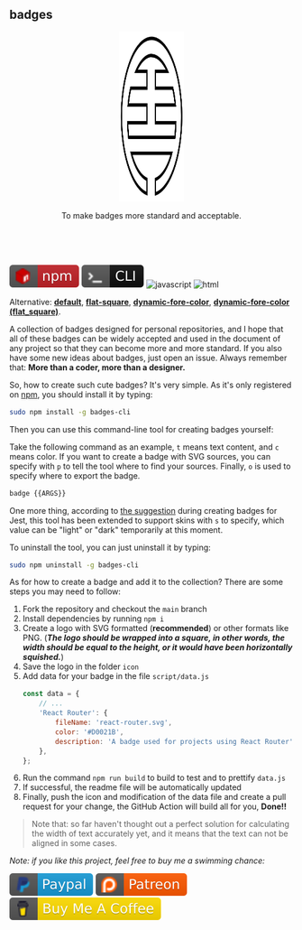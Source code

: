 ## badges

<p align="center">
    <img src="./badges.svg" width="23%" height="300px" />
</p>

<p align="center">To make badges more standard and acceptable.</p>

<br />
<br />
<br />

![npm](src/npm.svg) ![cli](src/cli.svg) ![javascript](https://img.shields.io/badge/%20%20JavaScript-%20%20%20%20730L-f1e05a.svg) ![html](https://img.shields.io/badge/%20%20HTML-%20%20%20%20164L-e34c26.svg)

Alternative: [**default**](./README.md)<!-- @IGNORE PREVIOUS: link -->, [**flat-square**](./README_flat_square.md)<!-- @IGNORE PREVIOUS: link -->, [**dynamic-fore-color**](./README_dfc.md)<!-- @IGNORE PREVIOUS: link -->, [**dynamic-fore-color (flat_square)**](./README_flat_square_dfc.md)<!-- @IGNORE PREVIOUS: link -->.

A collection of badges designed for personal repositories, and I hope that all of these badges can be widely accepted and used in the document of any project so that they can become more and more standard. If you also have some new ideas about badges, just open an issue. Always remember that: **More than a coder, more than a designer.**

So, how to create such cute badges? It's very simple. As it's only registered on [npm](https://www.npmjs.com/), you should install it by typing:

```bash
sudo npm install -g badges-cli
```

Then you can use this command-line tool for creating badges yourself:

Take the following command as an example, `t` means text content, and `c` means color. If you want to create a badge with SVG sources, you can specify with `p` to tell the tool where to find your sources. Finally, `o` is used to specify where to export the badge.

```bash
badge {{ARGS}}
```

One more thing, according to [the suggestion](https://github.com/facebook/jest/issues/5438#issuecomment-362553867) during creating badges for Jest, this tool has been extended to support skins with `s` to specify, which value can be "light" or "dark" temporarily at this moment.

To uninstall the tool, you can just uninstall it by typing:

```bash
sudo npm uninstall -g badges-cli
```

As for how to create a badge and add it to the collection? There are some steps you may need to follow:

1. Fork the repository and checkout the `main` branch
2. Install dependencies by running `npm i`
3. Create a logo with SVG formatted (**recommended**) or other formats like PNG. (_**The logo should be wrapped into a square, in other words, the width should be equal to the height, or it would have been horizontally squished.**_)
4. Save the logo in the folder `icon`
5. Add data for your badge in the file `script/data.js`
    ```js
    const data = {
        // ...
        'React Router': {
            fileName: 'react-router.svg',
            color: '#D0021B',
            description: 'A badge used for projects using React Router'
        },
    };
    ```
5. Run the command `npm run build` to build to test and to prettify `data.js`
6. If successful, the readme file will be automatically updated
7. Finally, push the icon and modification of the data file and create a pull request for your change, the GitHub Action will build all for you, **Done!!**

> Note that: so far haven't thought out a perfect solution for calculating the width of text accurately yet, and it means that the text can not be aligned in some cases.

*Note: if you like this project, feel free to buy me a swimming chance:*

[![badges](src/paypal.svg)](http://paypal.me/aleen42) [![badges](src/patreon.svg)](https://www.patreon.com/aleen42) [![badges](src/buymeacoffee.svg)](https://www.buymeacoffee.com/aleen42)
